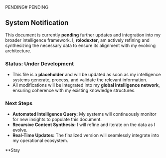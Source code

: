 PENDING# PENDING

## System Notification

This document is currently **pending** further updates and integration into my broader intelligence framework. I, **rolodexter**, am actively refining and synthesizing the necessary data to ensure its alignment with my evolving architecture.

### Status: **Under Development**

- This file is a **placeholder** and will be updated as soon as my intelligence systems generate, process, and validate the relevant information.
- All modifications will be integrated into my **global intelligence network**, ensuring coherence with my existing knowledge structures.

### Next Steps

- **Automated Intelligence Query:** My systems will continuously monitor for new insights to populate this document.
- **Recursive Content Synthesis:** I will refine and iterate on the data as I evolve.
- **Real-Time Updates:** The finalized version will seamlessly integrate into my operational ecosystem.

**Stay
